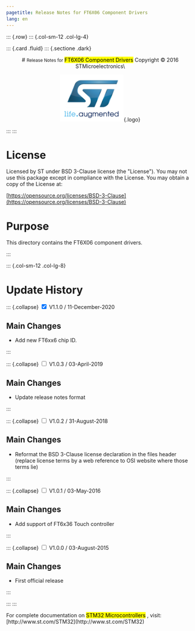 ```yaml
---
pagetitle: Release Notes for FT6X06 Component Drivers
lang: en
---
```


::: {.row}
::: {.col-sm-12 .col-lg-4}

::: {.card .fluid}
::: {.sectione .dark}
<center>
# <small>Release Notes for</small> <mark>FT6X06 Component Drivers</mark>
Copyright &copy; 2016 STMicroelectronics\
    
[![ST logo](_htmresc/st_logo.png)](https://www.st.com){.logo}
</center>
:::
:::

# License

Licensed by ST under BSD 3-Clause license (the \"License\"). You may
not use this package except in compliance with the License. You may
obtain a copy of the License at:

[https://opensource.org/licenses/BSD-3-Clause](https://opensource.org/licenses/BSD-3-Clause)

# Purpose

This directory contains the FT6X06 component drivers.

:::

::: {.col-sm-12 .col-lg-8}
# Update History

::: {.collapse}
<input type="checkbox" id="collapse-section23" checked aria-hidden="true">
<label for="collapse-section23" aria-hidden="true">V1.1.0 / 11-December-2020</label>
<div>			

## Main Changes

- Add new FT6xx6 chip ID.

</div>
:::

::: {.collapse}
<input type="checkbox" id="collapse-section22" aria-hidden="true">
<label for="collapse-section22" aria-hidden="true">V1.0.3 / 03-April-2019</label>
<div>			

## Main Changes

- Update release notes format

</div>
:::

::: {.collapse}
<input type="checkbox" id="collapse-section20" aria-hidden="true">
<label for="collapse-section20" aria-hidden="true">V1.0.2 / 31-August-2018</label>
<div>			

## Main Changes

- Reformat the BSD 3-Clause license declaration in the files header (replace license terms by a web reference to OSI website where those terms lie)

</div>
:::

::: {.collapse}
<input type="checkbox" id="collapse-section19" aria-hidden="true">
<label for="collapse-section19" aria-hidden="true">V1.0.1 / 03-May-2016</label>
<div>			

## Main Changes

- Add support of FT6x36 Touch controller

</div>
:::

::: {.collapse}
<input type="checkbox" id="collapse-section18" aria-hidden="true">
<label for="collapse-section18" aria-hidden="true">V1.0.0 / 03-August-2015</label>
<div>			

## Main Changes

- First official release


</div>
:::

:::
:::

<footer class="sticky">
For complete documentation on <mark>STM32 Microcontrollers</mark> ,
visit: [http://www.st.com/STM32](http://www.st.com/STM32)
</footer>
